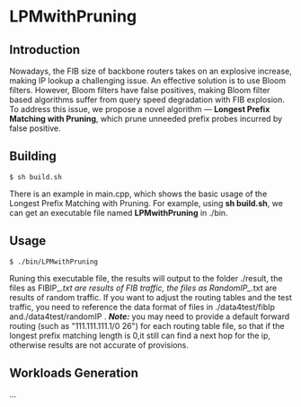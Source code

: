 # LPMwithPruning

## Introduction

Nowadays, the FIB size of backbone routers takes on an explosive increase, making IP lookup a challenging issue. 
An effective solution is to use Bloom filters. 
However, Bloom filters have false positives, making Bloom filter based algorithms suffer from query speed degradation with FIB explosion.
To address this issue, we propose a novel algorithm — **Longest Prefix Matching with Pruning**, which prune unneeded prefix probes incurred by false positive.


## Building

	$ sh build.sh
    
There is an example in main.cpp, which shows the basic usage of the Longest Prefix Matching with Pruning. For example, using **sh build.sh**, we can get an executable file named **LPMwithPruning** in ./bin.

## Usage

	$ ./bin/LPMwithPruning

Runing this executable file, the results will output to the folder ./result, the files as FIBIP_*.txt are results of FIB traffic, the files as RandomIP_*.txt are results of random traffic.
If you want to adjust the routing tables and the test traffic, you need to reference the data format of files in ./data4test/fibIp and./data4test/randomIP . 
***Note:*** you may need to provide a default forward routing (such as "111.111.111.1/0 26") for each routing table file, so that if the longest prefix matching length is 0,it still can find a next hop for the ip, otherwise results are not accurate of provisions. 


## Workloads Generation
...

